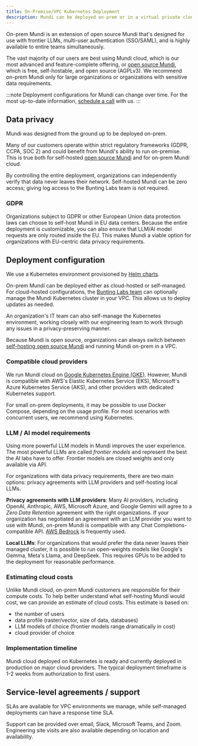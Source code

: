 ```yaml
---
title: On-Premise/VPC Kubernetes Deployment
description: Mundi can be deployed on-prem or in a virtual private cloud as a Kubernetes cluster with our Helm charts
---
```


On-prem Mundi is an extension of open source Mundi that's designed for use with frontier LLMs,
multi-user authentication (SSO/SAML), and is highly available to entire teams simultaneously.

The vast majority of our users are best using Mundi cloud, which is our most advanced
and feature-complete offering, or
[open source Mundi](https://github.com/buntinglabs/mundi.ai), which is free, self-hostable, and
open source (AGPLv3). We recommend on-prem Mundi only for large
organizations or organizations with sensitive data requirements.

:::note
Deployment configurations for Mundi can change over time. For the most up-to-date
information, [schedule a call](https://cal.com/buntinglabs/30min) with us.
:::

## Data privacy

Mundi was designed from the ground up to be deployed on-prem.

Many of our customers operate within strict regulatory frameworks (GDPR, CCPA, SOC 2)
and could benefit from Mundi's ability to run on-premise. This is true both for self-hosted
[open source Mundi](https://github.com/buntinglabs/mundi.ai) and for on-prem Mundi cloud.

By controlling the entire deployment, organizations can independently verify that
data never leaves their network. Self-hosted Mundi can be zero access; giving log access
to the Bunting Labs team is not required.

### GDPR

Organizations subject to GDPR or other European Union data protection laws can
choose to self-host Mundi in EU data centers. Because the entire deployment is
customizable, you can also ensure that LLM/AI model requests are only routed
inside the EU. This makes Mundi a viable option for organizations with EU-centric
data privacy requirements.

## Deployment configuration

We use a Kubernetes environment provisioned by [Helm charts](https://helm.sh/).

On-prem Mundi can be deployed either as cloud-hosted or self-managed. For
cloud-hosted configurations, the [Bunting Labs team](https://buntinglabs.com/)
can optionally manage the Mundi Kubernetes
cluster in your VPC. This allows us to deploy updates as needed.

An organization's IT team can also self-manage the Kubernetes environment,
working closely with our engineering team to work through any issues in a
privacy-preserving manner.

Because Mundi is open source, organizations can always switch between
[self-hosting open source Mundi](/deployments/self-hosting-mundi/) and running
Mundi on-prem in a VPC.

### Compatible cloud providers

We run Mundi cloud on
[Google Kubernetes Engine (GKE)](https://cloud.google.com/kubernetes-engine). However, Mundi is
compatible with AWS's Elastic Kubernetes Service (EKS), Microsoft's Azure Kubernetes Service (AKS),
and other providers with dedicated Kubernetes support.

For small on-prem deployments, it may be possible to use Docker Compose, depending on the usage profile.
For most scenarios with concurrent users, we recommend using Kubernetes.

### LLM / AI model requirements

Using more powerful LLM models in Mundi improves the user experience.
The most powerful LLMs are called *frontier models* and represent
the best the AI labs have to offer. Frontier models are closed weights and only
available via API.

For organizations with data privacy requirements, there are two main options:
privacy agreements with LLM providers and self-hosting local LLMs.

**Privacy agreements with LLM providers**: Many AI providers, including OpenAI,
Anthropic, AWS, Microsoft Azure, and Google Gemini will agree to a
*Zero Data Retention* agreement with the right organizations. If your organization
has negotiated an agreement with an LLM provider you want to use with Mundi,
on-prem Mundi is compatible with any Chat Completions-compatible API.
[AWS Bedrock](https://aws.amazon.com/bedrock/) is frequently used.

**Local LLMs**: For organizations that would prefer the data never leaves
their managed cluster, it is possible to run open-weights models like Google's Gemma,
Meta's Llama, and DeepSeek. This requires GPUs to be added to the deployment for
reasonable performance.

### Estimating cloud costs

Unlike Mundi cloud, on-prem Mundi customers are responsible for their compute costs.
To help better understand what self-hosting Mundi would cost, we can provide an estimate
of cloud costs. This estimate is based on:

- the number of users
- data profile (raster/vector, size of data, databases)
- LLM models of choice (frontier models range dramatically in cost)
- cloud provider of choice


### Implementation timeline

Mundi cloud deployed on Kubernetes is ready and currently deployed in production on
major cloud providers. The typical deployment timeframe is 1-2 weeks from authorization
to first users.

## Service-level agreements / support

SLAs are available for VPC environments we manage, while self-managed deployments
can have a response time SLA.

Support can be provided over email, Slack, Microsoft Teams, and Zoom. Engineering site visits
are also available depending on location and availability.
